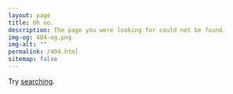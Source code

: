 ```yaml
---
layout: page
title: Oh no.
description: The page you were looking for could not be found.
img-og: 404-og.png
img-alt: ""
permalink: /404.html
sitemap: false
---
```


Try [searching](/search).